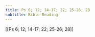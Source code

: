 ```yaml
---
title: Ps 6; 12; 14-17; 22; 25-26; 28
subtitle: Bible Reading
---
```


[[Ps 6; 12; 14-17; 22; 25-26; 28]]